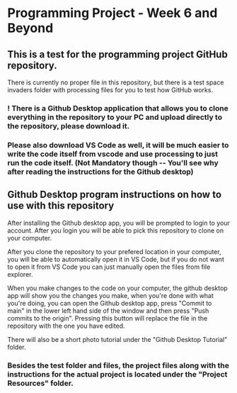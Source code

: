 # Programming Project - Week 6 and Beyond

## This is a test for the programming project GitHub repository.

There is currently no proper file in this repository, but there is a test space invaders folder with processing files for you to test how GitHub works. 

### ! There is a Github Desktop application that allows you to clone everything in the repository to your PC and upload directly to the repository, please download it.

### Please also download VS Code as well, it will be much easier to write the code itself from vscode and use processing to just run the code itself. (Not Mandatory though -- You'll see why after reading the instructions for the Github desktop)

## Github Desktop program instructions on how to use with this repository

After installing the Github desktop app, you will be prompted to login to your account. After you login you will be able to pick this repository to clone on your computer.

After you clone the repository to your prefered location in your computer, you will be able to automatically open it in VS Code, but if you do not want to open it from VS Code you can just manually open the files from file explorer.

When you make changes to the code on your computer, the github desktop app will show you the changes you make, when you're done with what you're doing, you can open the Github desktop app, press "Commit to main" in the lower left hand side of the window and then press "Push commits to the origin". Pressing this button will replace the file in the repository with the one you have edited.

There will also be a short photo tutorial under the "Github Desktop Tutorial" folder.

### Besides the test folder and files, the project files along with the instructions for the actual project is located under the "Project Resources" folder. 

